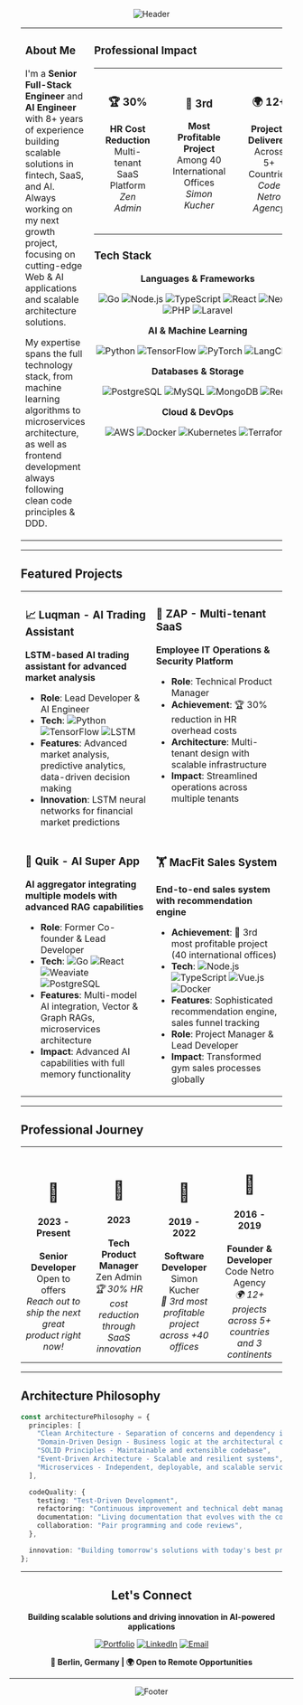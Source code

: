 <div align="center">

![Header](https://capsule-render.vercel.app/api?type=waving&color=gradient&customColorList=17&height=350&section=header&text=Omar%20Abdou&fontSize=50&fontColor=ffffff&animation=fadeIn&fontAlignY=38&desc=Senior%20Full-Stack%20Engineer%20%7C%20AI%20Engineer%20%7C%20Entrepreneur&descAlignY=55&descSize=18)

</div>

<div style="margin: 0 auto; padding: 0 20px; border: none;">

<table width="100%" style="border:none;">
<tr>
<td width="35%" valign="top">

### About Me

I'm a **Senior Full-Stack Engineer** and **AI Engineer** with 8+ years of experience building scalable solutions in fintech, SaaS, and AI. Always working on my next growth project, focusing on cutting-edge Web & AI applications and scalable architecture solutions.

My expertise spans the full technology stack, from machine learning algorithms to microservices architecture, as well as frontend development always following clean code principles & DDD.

</td>
<td width="65%" valign="top">

### Professional Impact

<table>
<tr>
<td align="center" style="padding: 20px;">
<h3>🏆 30%</h3>
<p><strong>HR Cost Reduction</strong><br>Multi-tenant SaaS Platform<br><em>Zen Admin</em></p>
</td>
<td align="center" style="padding: 20px;">
<h3>🥉 3rd</h3>
<p><strong>Most Profitable Project</strong><br>Among 40 International Offices<br><em>Simon Kucher</em></p>
</td>
<td align="center" style="padding: 20px;">
<h3>🌍 12+</h3>
<p><strong>Projects Delivered</strong><br>Across 5+ Countries<br><em>Code Netro Agency</em></p>
</td>
</tr>
</table>

### Tech Stack

<div align="center">

**Languages & Frameworks**

![Go](https://img.shields.io/badge/Go-00ADD8?style=flat-square&logo=go&logoColor=white)
![Node.js](https://img.shields.io/badge/Node.js-339933?style=flat-square&logo=nodedotjs&logoColor=white)
![TypeScript](https://img.shields.io/badge/TypeScript-3178C6?style=flat-square&logo=typescript&logoColor=white)
![React](https://img.shields.io/badge/React-61DAFB?style=flat-square&logo=react&logoColor=black)
![Next.js](https://img.shields.io/badge/Next.js-000000?style=flat-square&logo=nextdotjs&logoColor=white)
![PHP](https://shields.io/badge/-PHP-3776AB?style=flat&logo=php)
![Laravel](https://img.shields.io/badge/Laravel-2e2e2e?logo=laravel)

**AI & Machine Learning**

![Python](https://img.shields.io/badge/Python-3776AB?style=flat-square&logo=python&logoColor=white)
![TensorFlow](https://img.shields.io/badge/TensorFlow-FF6F00?style=flat-square&logo=tensorflow&logoColor=white)
![PyTorch](https://img.shields.io/badge/PyTorch-EE4C2C?style=flat-square&logo=pytorch&logoColor=white)
![LangChain](https://img.shields.io/badge/LangChain-000000?style=flat-square&logo=chainlink&logoColor=white)

**Databases & Storage**

![PostgreSQL](https://img.shields.io/badge/PostgreSQL-4169E1?style=flat-square&logo=postgresql&logoColor=white)
![MySQL](https://img.shields.io/badge/MySQL-4479A1?style=flat-square&logo=mysql&logoColor=white)
![MongoDB](https://img.shields.io/badge/MongoDB-47A248?style=flat-square&logo=mongodb&logoColor=white)
![Redis](https://img.shields.io/badge/Redis-DC382D?style=flat-square&logo=redis&logoColor=white)

**Cloud & DevOps**

![AWS](https://img.shields.io/badge/AWS-232F3E?style=flat-square&logo=amazonaws&logoColor=white)
![Docker](https://img.shields.io/badge/Docker-2496ED?style=flat-square&logo=docker&logoColor=white)
![Kubernetes](https://img.shields.io/badge/Kubernetes-326CE5?style=flat-square&logo=kubernetes&logoColor=white)
![Terraform](https://img.shields.io/badge/Terraform-7B42BC?style=flat-square&logo=terraform&logoColor=white)

</div>

</td>
</tr>
</table>

---

## Featured Projects

<table width="100%">
<tr>
<td width="50%" valign="top">

### 📈 Luqman - AI Trading Assistant

**LSTM-based AI trading assistant for advanced market analysis**

- **Role**: Lead Developer & AI Engineer
- **Tech**: ![Python](https://img.shields.io/badge/Python-3776AB?style=flat-square&logo=python&logoColor=white) ![TensorFlow](https://img.shields.io/badge/TensorFlow-FF6F00?style=flat-square&logo=tensorflow&logoColor=white) ![LSTM](https://img.shields.io/badge/LSTM-Neural%20Networks-purple?style=flat-square)
- **Features**: Advanced market analysis, predictive analytics, data-driven decision making
- **Innovation**: LSTM neural networks for financial market predictions

</td>
<td width="50%" valign="top">

### 💼 ZAP - Multi-tenant SaaS

**Employee IT Operations & Security Platform**

- **Role**: Technical Product Manager
- **Achievement**: 🏆 30% reduction in HR overhead costs
- **Architecture**: Multi-tenant design with scalable infrastructure
- **Impact**: Streamlined operations across multiple tenants

</td>
</tr>
<tr>
<td valign="top">

### 🤖 Quik - AI Super App

**AI aggregator integrating multiple models with advanced RAG capabilities**

- **Role**: Former Co-founder & Lead Developer
- **Tech**: ![Go](https://img.shields.io/badge/Go-00ADD8?style=flat-square&logo=go&logoColor=white) ![React](https://img.shields.io/badge/React-61DAFB?style=flat-square&logo=react&logoColor=black) ![Weaviate](https://img.shields.io/badge/Weaviate-FF6600?style=flat-square&logoColor=white) ![PostgreSQL](https://img.shields.io/badge/PostgreSQL-4169E1?style=flat-square&logo=postgresql&logoColor=white)
- **Features**: Multi-model AI integration, Vector & Graph RAGs, microservices architecture
- **Impact**: Advanced AI capabilities with full memory functionality

</td>
<td valign="top">

### 🏋️ MacFit Sales System

**End-to-end sales system with recommendation engine**

- **Achievement**: 🥉 3rd most profitable project (40 international offices)
- **Tech**: ![Node.js](https://img.shields.io/badge/Node.js-339933?style=flat-square&logo=nodedotjs&logoColor=white) ![TypeScript](https://img.shields.io/badge/TypeScript-3178C6?style=flat-square&logo=typescript&logoColor=white) ![Vue.js](https://img.shields.io/badge/Vue.js-4FC08D?style=flat-square&logo=vuedotjs&logoColor=white) ![Docker](https://img.shields.io/badge/Docker-2496ED?style=flat-square&logo=docker&logoColor=white)
- **Features**: Sophisticated recommendation engine, sales funnel tracking
- **Role**: Project Manager & Lead Developer
- **Impact**: Transformed gym sales processes globally

</td>
</tr>
</table>

---

## Professional Journey

<table width="100%">
<tr>
<td width="25%" align="center">
<h1 style="border: none;">💪</h1>
<h4>2023  - Present</h4>
<strong> Senior Developer </strong><br>
Open to offers<br>
<em>Reach out to ship the next great product right now!</em>
</td>
<td width="25%" align="center">
<h1 style="border: none;">💼</h1>
<h4>2023</h4>
<strong>Tech Product Manager</strong><br>
Zen Admin<br>
<em>🏆 30% HR cost reduction through SaaS innovation</em>
</td>
<td width="25%" align="center">
<h1 style="border: none;">🚀</h1>
<h4>2019 - 2022</h4>
<strong>Software Developer</strong><br>
Simon Kucher<br>
<em>🥉 3rd most profitable project across +40 offices</em>
</td>
<td width="25%" align="center">
<h1 style="border: none;">🎯</h1>
<h4>2016 - 2019</h4>
<strong>Founder & Developer</strong><br>
Code Netro Agency<br>
<em>🌍 12+ projects across 5+ countries and 3 continents</em>
</td>
</tr>
</table>

---

## Architecture Philosophy

<div >

```typescript
const architecturePhilosophy = {
  principles: [
    "Clean Architecture - Separation of concerns and dependency inversion",
    "Domain-Driven Design - Business logic at the architectural core",
    "SOLID Principles - Maintainable and extensible codebase",
    "Event-Driven Architecture - Scalable and resilient systems",
    "Microservices - Independent, deployable, and scalable services",
  ],

  codeQuality: {
    testing: "Test-Driven Development",
    refactoring: "Continuous improvement and technical debt management",
    documentation: "Living documentation that evolves with the code",
    collaboration: "Pair programming and code reviews",
  },

  innovation: "Building tomorrow's solutions with today's best practices",
};
```

</div>

---

<div align="center">

## Let's Connect

**Building scalable solutions and driving innovation in AI-powered applications**

[![Portfolio](https://img.shields.io/badge/Portfolio-000000?style=for-the-badge&logo=About.me&logoColor=white)](https://omar-abdou.netlify.app/)
[![LinkedIn](https://img.shields.io/badge/LinkedIn-0077B5?style=for-the-badge&logo=linkedin&logoColor=white)](https://www.linkedin.com/in/omar-abdo/)
[![Email](https://img.shields.io/badge/Email-D14836?style=for-the-badge&logo=gmail&logoColor=white)](mailto:omar.abdo.jobs@gmail.com)

**📍 Berlin, Germany | 🌍 Open to Remote Opportunities**

</div>

</div>

---

<div align="center">

![Footer](https://capsule-render.vercel.app/api?type=waving&color=gradient&customColorList=17&height=100&section=footer)

</div>
